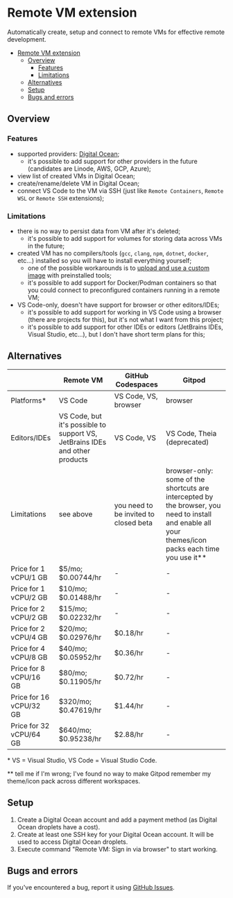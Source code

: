 # Remote VM extension

Automatically create, setup and connect to remote VMs for effective remote development.

- [Remote VM extension](#remote-vm-extension)
  - [Overview](#overview)
    - [Features](#features)
    - [Limitations](#limitations)
  - [Alternatives](#alternatives)
  - [Setup](#setup)
  - [Bugs and errors](#bugs-and-errors)

## Overview

### Features

- supported providers: [Digital Ocean](https://www.digitalocean.com/);
  - it's possible to add support for other providers in the future (candidates are Linode, AWS, GCP, Azure);
- view list of created VMs in Digital Ocean;
- create/rename/delete VM in Digital Ocean;
- connect VS Code to the VM via SSH (just like `Remote Containers`, `Remote WSL` or `Remote SSH` extensions);

### Limitations

- there is no way to persist data from VM after it's deleted;
  - it's possible to add support for volumes for storing data across VMs in the future;
- created VM has no compilers/tools (`gcc`, `clang`, `npm`, `dotnet`, `docker`, etc...) installed so you will have to install everything yourself;
  - one of the possible workarounds is to [upload and use a custom image](https://docs.digitalocean.com/products/images/custom-images/) with preinstalled tools;
  - it's possible to add support for Docker/Podman containers so that you could connect to preconfigured containers running in a remote VM;
- VS Code-only, doesn't have support for browser or other editors/IDEs;
  - it's possible to add support for working in VS Code using a browser (there are projects for this), but it's not what I want from this project;
  - it's possible to add support for other IDEs or editors (JetBrains IDEs, Visual Studio, etc...), but I don't have short term plans for this;

## Alternatives

|                         | Remote VM                                                                   | GitHub Codespaces                     | Gitpod                                                                                                                                                 |
| ----------------------- | --------------------------------------------------------------------------- | ------------------------------------- | ------------------------------------------------------------------------------------------------------------------------------------------------------ |
| Platforms\*             | VS Code                                                                     | VS Code, VS, browser                  | browser                                                                                                                                                |
| Editors/IDEs            | VS Code, but it's possible to support VS, JetBrains IDEs and other products | VS Code, VS                           | VS Code, Theia (deprecated)                                                                                                                            |
| Limitations             | see above                                                                   | you need to be invited to closed beta | browser-only: some of the shortcuts are intercepted by the browser, you need to install and enable all your themes/icon packs each time you use it\*\* |
| Price for 1 vCPU/1 GB   | $5/mo; $0.00744/hr                                                          | -                                     | -                                                                                                                                                      |
| Price for 1 vCPU/2 GB   | $10/mo; $0.01488/hr                                                         | -                                     | -                                                                                                                                                      |
| Price for 2 vCPU/2 GB   | $15/mo; $0.02232/hr                                                         | -                                     | -                                                                                                                                                      |
| Price for 2 vCPU/4 GB   | $20/mo; $0.02976/hr                                                         | $0.18/hr                              | -                                                                                                                                                      |
| Price for 4 vCPU/8 GB   | $40/mo; $0.05952/hr                                                         | $0.36/hr                              | -                                                                                                                                                      |
| Price for 8 vCPU/16 GB  | $80/mo; $0.11905/hr                                                         | $0.72/hr                              | -                                                                                                                                                      |
| Price for 16 vCPU/32 GB | $320/mo; $0.47619/hr                                                        | $1.44/hr                              | -                                                                                                                                                      |
| Price for 32 vCPU/64 GB | $640/mo; $0.95238/hr                                                        | $2.88/hr                              | -                                                                                                                                                      |

\* VS = Visual Studio, VS Code = Visual Studio Code.

\*\* tell me if I'm wrong; I've found no way to make Gitpod remember my theme/icon pack across different workspaces.

## Setup

1. Create a Digital Ocean account and add a payment method (as Digital Ocean droplets have a cost).
2. Create at least one SSH key for your Digital Ocean account. It will be used to access Digital Ocean droplets.
3. Execute command "Remote VM: Sign in via browser" to start working.

## Bugs and errors

If you've encountered a bug, report it using [GitHub Issues](https://github.com/iskorotkov/remote-vm/issues).
